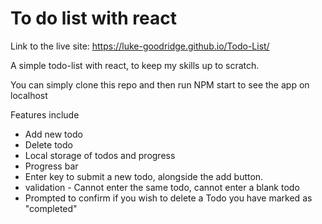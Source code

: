 # To do list with react

Link to the live site: https://luke-goodridge.github.io/Todo-List/

A simple todo-list with react, to keep my skills up to scratch.

You can simply clone this repo and then run NPM start to see the app on localhost

Features include

* Add new todo
* Delete todo
* Local storage of todos and progress
* Progress bar
* Enter key to submit a new todo, alongside the add button.
* validation - Cannot enter the same todo, cannot enter a blank todo
* Prompted to confirm if you wish to delete a Todo you have marked as "completed"

